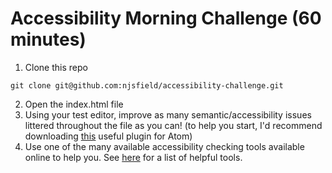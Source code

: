 # Accessibility Morning Challenge (60 minutes)

1. Clone this repo
```
git clone git@github.com:njsfield/accessibility-challenge.git
```
2. Open the index.html file
3. Using your test editor, improve as many semantic/accessibility issues littered throughout the file as you can! (to help you start, I'd recommend downloading [this](https://atom.io/packages/atom-beautify) useful plugin for Atom)
4. Use one of the many available accessibility checking tools available online to help you. See [here](https://github.com/jsms90/web-accessibility/blob/master/tools-that-can-help.md) for a list of helpful tools.
